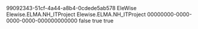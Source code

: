﻿<?xml version="1.0" encoding="utf-8"?>
<AssemblyInfo xmlns:xsi="http://www.w3.org/2001/XMLSchema-instance" xmlns:xsd="http://www.w3.org/2001/XMLSchema">
  <Uid>99092343-51cf-4a44-a8b4-0cdede5ab578</Uid>
  <AccessLevel>EleWise</AccessLevel>
  <Name>Elewise.ELMA.NH_ITProject</Name>
  <DisplayName>Elewise.ELMA.NH_ITProject</DisplayName>
  <Images />
  <ModuleUid>00000000-0000-0000-0000-000000000000</ModuleUid>
  <IsComVisible>false</IsComVisible>
  <IsComponentAssembly>true</IsComponentAssembly>
  <IsModelAssembly>true</IsModelAssembly>
</AssemblyInfo>